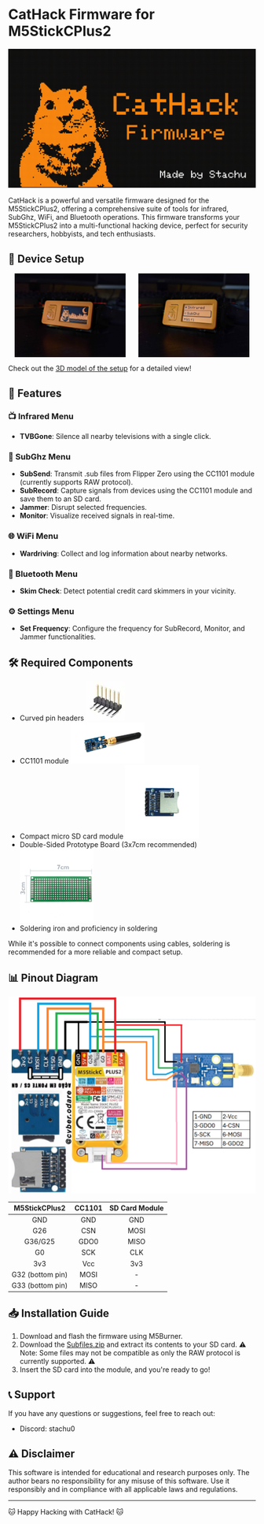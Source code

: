# CatHack Firmware for M5StickCPlus2

![CatHack Logo](images/cathack.png)

CatHack is a powerful and versatile firmware designed for the M5StickCPlus2, offering a comprehensive suite of tools for infrared, SubGhz, WiFi, and Bluetooth operations. This firmware transforms your M5StickCPlus2 into a multi-functional hacking device, perfect for security researchers, hobbyists, and tech enthusiasts.

## 📸 Device Setup

<div style="display: flex; justify-content: space-around;">
  <img src="images/PXL_20240721_174404806.MV.jpg" width="45%" alt="CatHack Device Setup">
  <img src="images/res.jpg" width="45%" alt="CatHack Result">
</div>

Check out the [3D model of the setup](https://www.tinkercad.com/things/jRt2EwITRLK-cathack) for a detailed view!

## 🚀 Features

### 📺 Infrared Menu
- **TVBGone**: Silence all nearby televisions with a single click.

### 📡 SubGhz Menu
- **SubSend**: Transmit .sub files from Flipper Zero using the CC1101 module (currently supports RAW protocol).
- **SubRecord**: Capture signals from devices using the CC1101 module and save them to an SD card.
- **Jammer**: Disrupt selected frequencies.
- **Monitor**: Visualize received signals in real-time.

### 🌐 WiFi Menu
- **Wardriving**: Collect and log information about nearby networks.

### 🦷 Bluetooth Menu
- **Skim Check**: Detect potential credit card skimmers in your vicinity.

### ⚙️ Settings Menu
- **Set Frequency**: Configure the frequency for SubRecord, Monitor, and Jammer functionalities.

## 🛠️ Required Components

- Curved pin headers
  ![Curved Pin Headers](images/M50-3930642_SPL.webp)
- CC1101 module
  <img src="images/original.jpg" width="150" alt="CC1101 Module">
- Compact micro SD card module
  <img src="images/the-mini-sd-card-module-micro-sd-card-module.jpg" width="150" alt="SD Card Module">
- Double-Sided Prototype Board (3x7cm recommended)
  <img src="images/ct09300-02-thumbnail-1080x1080-70.jpg" width="150" alt="Prototype Board">
- Soldering iron and proficiency in soldering

While it's possible to connect components using cables, soldering is recommended for a more reliable and compact setup.

## 📊 Pinout Diagram

![Pinout Diagram](images/pinout.jpg)

| M5StickCPlus2      | CC1101 | SD Card Module |
|:------------------:|:------:|:--------------:|
| GND                | GND    | GND            |
| G26                | CSN    | MOSI           |
| G36/G25            | GDO0   | MISO           |
| G0                 | SCK    | CLK            |
| 3v3                | Vcc    | 3v3            |
| G32 (bottom pin)   | MOSI   | -              |
| G33 (bottom pin)   | MISO   | -              |

## 📥 Installation Guide

1. Download and flash the firmware using M5Burner.
2. Download the [Subfiles.zip](https://drive.google.com/file/d/1TZCD_Jr_Pu78nF93ItqeqHZLEuuWagby/view?usp=sharing) and extract its contents to your SD card.
   ⚠️ Note: Some files may not be compatible as only the RAW protocol is currently supported. ⚠️
3. Insert the SD card into the module, and you're ready to go!

## 📞 Support

If you have any questions or suggestions, feel free to reach out:
- Discord: stachu0

## ⚠️ Disclaimer

This software is intended for educational and research purposes only. The author bears no responsibility for any misuse of this software. Use it responsibly and in compliance with all applicable laws and regulations.

---

🐱 Happy Hacking with CatHack! 🐱
